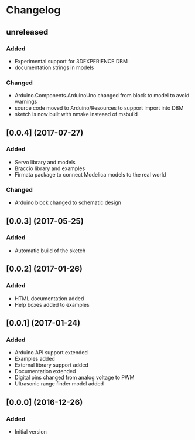 # Changelog

## unreleased

### Added
- Experimental support for 3DEXPERIENCE DBM
- documentation strings in models

### Changed
- Arduino.Components.ArduinoUno changed from block to model to avoid warnings
- source code moved to Arduino/Resources to support import into DBM
- sketch is now built with nmake insteaad of msbuild


## [0.0.4] (2017-07-27)

### Added
- Servo library and models
- Braccio library and examples
- Firmata package to connect Modelica models to the real world

### Changed
- Arduino block changed to schematic design


## [0.0.3] (2017-05-25)

### Added
- Automatic build of the sketch


## [0.0.2] (2017-01-26)

### Added
- HTML documentation added
- Help boxes added to examples


## [0.0.1] (2017-01-24)

### Added
- Arduino API support extended
- Examples added
- External library support added
- Documentation extended
- Digital pins changed from analog voltage to PWM
- Ultrasonic range finder model added


## [0.0.0] (2016-12-26)

### Added
- Initial version
